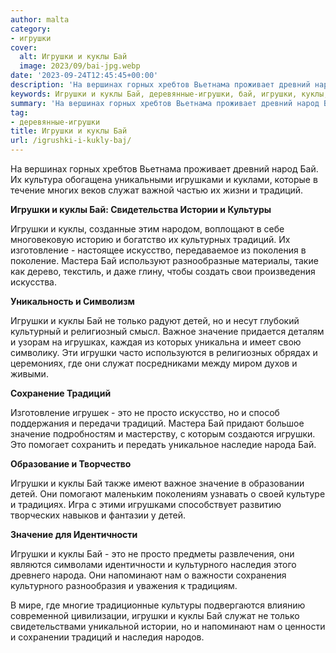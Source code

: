```yaml
---
author: malta
category:
- игрушки
cover:
  alt: Игрушки и куклы Бай
  image: 2023/09/bai-jpg.webp
date: '2023-09-24T12:45:45+00:00'
description: 'На вершинах горных хребтов Вьетнама проживает древний народ Бай. Их культура обогащена уникальными игрушками и куклами, которые в течение многих веков...'
keywords: Игрушки и куклы Бай, деревянные-игрушки, бай, игрушки, куклы, традиций, значение, служат, детей, это, игрушками, истории, культуры, изготовление, искусство, мастера, только
summary: 'На вершинах горных хребтов Вьетнама проживает древний народ Бай. Их культура обогащена уникальными игрушками и куклами, которые в течение многих веков...'
tag:
- деревянные-игрушки
title: Игрушки и куклы Бай
url: /igrushki-i-kukly-baj/
---
```


На вершинах горных хребтов Вьетнама проживает древний народ Бай. Их культура обогащена уникальными игрушками и куклами, которые в течение многих веков служат важной частью их жизни и традиций.

**Игрушки и куклы Бай: Свидетельства Истории и Культуры**

Игрушки и куклы, созданные этим народом, воплощают в себе многовековую историю и богатство их культурных традиций. Их изготовление \- настоящее искусство, передаваемое из поколения в поколение. Мастера Бай используют разнообразные материалы, такие как дерево, текстиль, и даже глину, чтобы создать свои произведения искусства.

**Уникальность и Символизм**

Игрушки и куклы Бай не только радуют детей, но и несут глубокий культурный и религиозный смысл. Важное значение придается деталям и узорам на игрушках, каждая из которых уникальна и имеет свою символику. Эти игрушки часто используются в религиозных обрядах и церемониях, где они служат посредниками между миром духов и живыми.

**Сохранение Традиций**

Изготовление игрушек \- это не просто искусство, но и способ поддержания и передачи традиций. Мастера Бай придают большое значение подробностям и мастерству, с которым создаются игрушки. Это помогает сохранить и передать уникальное наследие народа Бай.

**Образование и Творчество**

Игрушки и куклы Бай также имеют важное значение в образовании детей. Они помогают маленьким поколениям узнавать о своей культуре и традициях. Игра с этими игрушками способствует развитию творческих навыков и фантазии у детей.

**Значение для Идентичности**

Игрушки и куклы Бай \- это не просто предметы развлечения, они являются символами идентичности и культурного наследия этого древнего народа. Они напоминают нам о важности сохранения культурного разнообразия и уважения к традициям.

В мире, где многие традиционные культуры подвергаются влиянию современной цивилизации, игрушки и куклы Бай служат не только свидетельствами уникальной истории, но и напоминают нам о ценности и сохранении традиций и наследия народов.